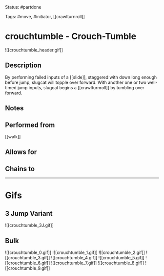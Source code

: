 Status: #partdone

Tags: #move, #initiator, [[crawlturnroll]]

# crouchtumble - Crouch-Tumble
![[crouchtumble_header.gif]]
## Description
By performing failed inputs of a [[slide]], staggered with down long enough before jump, slugcat will topple over forward. With another one or two well-timed jump inputs, slugcat begins a [[crawlturnroll]] by tumbling over forward.

## Notes


## Performed from
[[walk]]

## Allows for


## Chains to


___
# Gifs
## 3 Jump Variant
![[crouchtumble_3J.gif]]
## Bulk
![[crouchtumble_0.gif]]
![[crouchtumble_1.gif]]
![[crouchtumble_2.gif]]
![[crouchtumble_3.gif]]
![[crouchtumble_4.gif]]
![[crouchtumble_5.gif]]
![[crouchtumble_6.gif]]
![[crouchtumble_7.gif]]
![[crouchtumble_8.gif]]
![[crouchtumble_9.gif]]